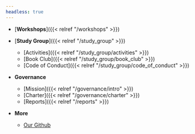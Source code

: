 ```yaml
---
headless: true
---
```


- [**Workshops**]({{< relref "/workshops" >}})


- [**Study Group**]({{< relref "/study_group" >}})
  - [Activities]({{< relref "/study_group/activities" >}})
  - [Book Club]({{< relref "/study_group/book_club" >}})
  - [Code of Conduct]({{< relref "/study_group/code_of_conduct" >}})


- **Governance**
  - [Mission]({{< relref "/governance/intro" >}})
  - [Charter]({{< relref "/governance/charter" >}})
  - [Reports]({{< relref "/reports" >}})

- **More** 
  - [Our Github](https://github.com/uio-carpentry/)
